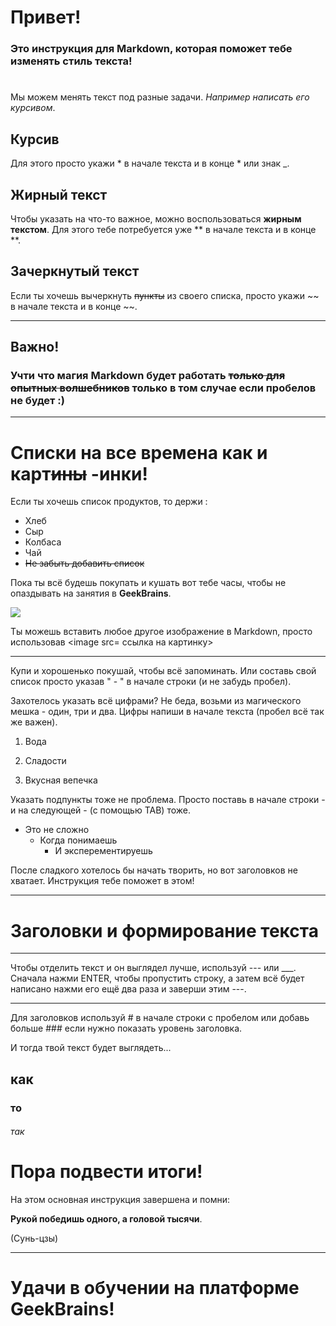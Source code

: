 # Привет! 
### **Это инструкция для Markdown, которая поможет тебе изменять стиль текста!**
#
Мы можем менять текст под разные задачи. *Например написать его курсивом*.

## Курсив ##

Для этого просто укажи * в начале текста и в конце * или знак _.

## Жирный текст

Чтобы указать на что-то важное, можно воспользоваться **жирным текстом**. Для этого тебе потребуется уже ** в начале текста и в конце **.

## Зачеркнутый текст

Если ты хочешь вычеркнуть ~~пункты~~ из своего списка, просто укажи ~~ в начале текста и в конце ~~.

---
## Важно!
### Учти что магия Markdown будет работать ~~только для опытных волшебников~~ только в том случае если пробелов не будет :)
---
# Списки на все времена как и карт~~ины~~ -инки!

Если ты хочешь список продуктов, то держи :
- Хлеб
- Сыр
- Колбаса
- Чай
- ~~Не забыть добавить список~~

Пока ты всё будешь покупать и кушать вот тебе часы, чтобы не опаздывать на занятия в **GeekBrains**.

<image src="https://drasler.ru/wp-content/uploads/2021/04/%D0%9A%D1%80%D0%B0%D1%81%D0%B8%D0%B2%D1%8B%D0%B5-%D1%80%D0%B8%D1%81%D1%83%D0%BD%D0%BA%D0%B8-%D1%87%D0%B0%D1%81%D0%BE%D0%B2-%D0%BA%D0%B0%D1%80%D0%B0%D0%BD%D0%B4%D0%B0%D1%88%D0%BE%D0%BC_03.jpg">

Ты можешь вставить любое другое изображение в Markdown, просто использовав <image src= ссылка на картинку>

--- 
Купи и хорошенько покушай, чтобы всё запоминать. Или составь свой список просто указав " - " в начале строки (и не забудь пробел).

Захотелось указать всё цифрами? Не беда, возьми из магического мешка - один, три и два. Цифры напиши в начале текста (пробел всё так же важен).

1. Вода

2. Сладости

3. Вкусная вепечка

Указать подпункты тоже не проблема. Просто поставь в начале строки - и на следующей - (с помощью TAB) тоже.

- Это не сложно
    - Когда понимаешь
        - И эксперементируешь

После сладкого хотелось бы начать творить, но вот заголовков не хватает. Инструкция тебе поможет в этом!

---
# Заголовки и формирование текста

---
Чтобы отделить текст и он выглядел лучше, используй --- или ___. Сначала нажми ENTER, чтобы пропустить строку, а затем всё будет написано нажми его ещё два раза и заверши этим ---.

---

Для заголовков используй # в начале строки с пробелом или добавь больше ### если нужно показать уровень заголовка.

И тогда твой текст будет выглядеть...
## как
### то
###### так

# Пора подвести итоги!
На этом основная инструкция завершена и помни:

**Рукой победишь одного, а головой тысячи**. 

(Сунь-цзы)

---

# Удачи в обучении на платформе **GeekBrains**!



